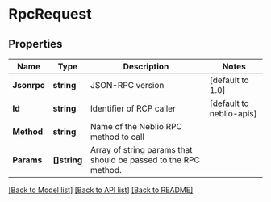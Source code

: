 # RpcRequest

## Properties
Name | Type | Description | Notes
------------ | ------------- | ------------- | -------------
**Jsonrpc** | **string** | JSON-RPC version | [default to 1.0]
**Id** | **string** | Identifier of RCP caller | [default to neblio-apis]
**Method** | **string** | Name of the Neblio RPC method to call | 
**Params** | **[]string** | Array of string params that should be passed to the RPC method. | 

[[Back to Model list]](../README.md#documentation-for-models) [[Back to API list]](../README.md#documentation-for-api-endpoints) [[Back to README]](../README.md)



